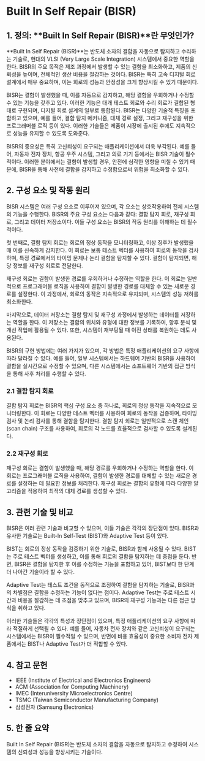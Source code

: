 # Built In Self Repair (BISR)

## 1. 정의: **Built In Self Repair (BISR)**란 무엇인가?
**Built In Self Repair (BISR)**는 반도체 소자의 결함을 자동으로 탐지하고 수리하는 기술로, 현대의 VLSI (Very Large Scale Integration) 시스템에서 중요한 역할을 한다. BISR의 주요 목적은 제조 과정에서 발생할 수 있는 결함을 최소화하고, 제품의 신뢰성을 높이며, 전체적인 생산 비용을 절감하는 것이다. BISR는 특히 고속 디지털 회로 설계에서 매우 중요하며, 이는 회로의 성능과 안정성을 크게 향상시킬 수 있기 때문이다.

BISR는 결함이 발생했을 때, 이를 자동으로 감지하고, 해당 결함을 우회하거나 수정할 수 있는 기능을 갖추고 있다. 이러한 기능은 대개 테스트 회로와 수리 회로가 결합된 형태로 구현되며, 디지털 회로 설계의 일부로 통합된다. BISR는 다양한 기술적 특징을 포함하고 있으며, 예를 들어, 결함 탐지 메커니즘, 대체 경로 설정, 그리고 재구성을 위한 프로그래머블 로직 등이 있다. 이러한 기술들은 제품이 시장에 출시된 후에도 지속적으로 성능을 유지할 수 있도록 도와준다.

BISR의 중요성은 특히 고신뢰성이 요구되는 애플리케이션에서 더욱 부각된다. 예를 들어, 자동차 전자 장치, 항공 우주 시스템, 그리고 의료 기기 등에서는 BISR 기술이 필수적이다. 이러한 분야에서는 결함이 발생할 경우, 안전에 심각한 영향을 미칠 수 있기 때문에, BISR을 통해 사전에 결함을 감지하고 수정함으로써 위험을 최소화할 수 있다.

## 2. 구성 요소 및 작동 원리
BISR 시스템은 여러 구성 요소로 이루어져 있으며, 각 요소는 상호작용하여 전체 시스템의 기능을 수행한다. BISR의 주요 구성 요소는 다음과 같다: 결함 탐지 회로, 재구성 회로, 그리고 데이터 저장소이다. 이들 구성 요소는 BISR의 작동 원리를 이해하는 데 필수적이다.

첫 번째로, 결함 탐지 회로는 회로의 정상 동작을 모니터링하고, 이상 징후가 발생했을 때 이를 신속하게 감지한다. 이 회로는 보통 테스트 벡터를 사용하여 회로의 동작을 검사하며, 특정 경로에서의 타이밍 문제나 논리 결함을 탐지할 수 있다. 결함이 탐지되면, 해당 정보를 재구성 회로로 전달한다.

재구성 회로는 결함이 발생한 경로를 우회하거나 수정하는 역할을 한다. 이 회로는 일반적으로 프로그래머블 로직을 사용하여 결함이 발생한 경로를 대체할 수 있는 새로운 경로를 설정한다. 이 과정에서, 회로의 동작은 지속적으로 유지되며, 시스템의 성능 저하를 최소화한다.

마지막으로, 데이터 저장소는 결함 탐지 및 재구성 과정에서 발생하는 데이터를 저장하는 역할을 한다. 이 저장소는 결함의 위치와 유형에 대한 정보를 기록하여, 향후 분석 및 개선 작업에 활용될 수 있다. 또한, 시스템이 재부팅될 때 이전 상태를 복원하는 데도 사용된다.

BISR의 구현 방법에는 여러 가지가 있으며, 각 방법은 특정 애플리케이션의 요구 사항에 따라 달라질 수 있다. 예를 들어, 일부 시스템에서는 하드웨어 기반의 BISR을 사용하여 결함을 실시간으로 수정할 수 있으며, 다른 시스템에서는 소프트웨어 기반의 접근 방식을 통해 사후 처리를 수행할 수 있다.

### 2.1 결함 탐지 회로
결함 탐지 회로는 BISR의 핵심 구성 요소 중 하나로, 회로의 정상 동작을 지속적으로 모니터링한다. 이 회로는 다양한 테스트 벡터를 사용하여 회로의 동작을 검증하며, 타이밍 검사 및 논리 검사를 통해 결함을 탐지한다. 결함 탐지 회로는 일반적으로 스캔 체인(scan chain) 구조를 사용하여, 회로의 각 노드를 효율적으로 검사할 수 있도록 설계된다.

### 2.2 재구성 회로
재구성 회로는 결함이 발생했을 때, 해당 경로를 우회하거나 수정하는 역할을 한다. 이 회로는 프로그래머블 로직을 사용하여, 결함이 발생한 경로를 대체할 수 있는 새로운 경로를 설정하는 데 필요한 정보를 처리한다. 재구성 회로는 결함의 유형에 따라 다양한 알고리즘을 적용하여 최적의 대체 경로를 생성할 수 있다.

## 3. 관련 기술 및 비교
BISR은 여러 관련 기술과 비교할 수 있으며, 이들 기술은 각각의 장단점이 있다. BISR과 유사한 기술로는 Built-In Self-Test (BIST)와 Adaptive Test 등이 있다.

BIST는 회로의 정상 동작을 검증하기 위한 기술로, BISR과 함께 사용될 수 있다. BIST는 주로 테스트 벡터를 생성하고, 이를 통해 회로의 결함을 탐지하는 데 중점을 둔다. 반면, BISR은 결함을 탐지한 후 이를 수정하는 기능을 포함하고 있어, BIST보다 한 단계 더 나아간 기술이라 할 수 있다.

Adaptive Test는 테스트 조건을 동적으로 조정하여 결함을 탐지하는 기술로, BISR과의 차별점은 결함을 수정하는 기능이 없다는 점이다. Adaptive Test는 주로 테스트 시간과 비용을 절감하는 데 초점을 맞추고 있으며, BISR의 재구성 기능과는 다른 접근 방식을 취하고 있다.

이러한 기술들은 각각의 특성과 장단점이 있으며, 특정 애플리케이션의 요구 사항에 따라 적절하게 선택될 수 있다. 예를 들어, 자동차 전자 장치와 같은 고신뢰성이 요구되는 시스템에서는 BISR이 필수적일 수 있으며, 반면에 비용 효율성이 중요한 소비자 전자 제품에서는 BIST나 Adaptive Test가 더 적합할 수 있다.

## 4. 참고 문헌
- IEEE (Institute of Electrical and Electronics Engineers)
- ACM (Association for Computing Machinery)
- IMEC (Interuniversity Microelectronics Centre)
- TSMC (Taiwan Semiconductor Manufacturing Company)
- 삼성전자 (Samsung Electronics)

## 5. 한 줄 요약
Built In Self Repair (BISR)는 반도체 소자의 결함을 자동으로 탐지하고 수정하여 시스템의 신뢰성과 성능을 향상시키는 기술이다.